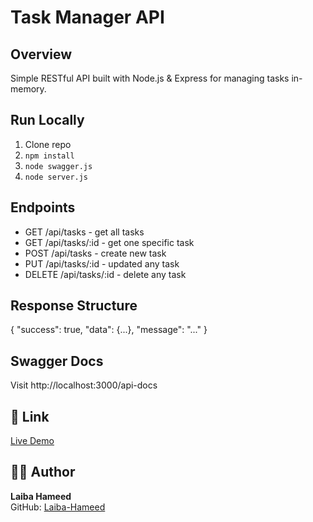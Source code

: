 # Task Manager API

## Overview
Simple RESTful API built with Node.js & Express for managing tasks in-memory.

## Run Locally
1. Clone repo
2. `npm install`
3. `node swagger.js`
4. `node server.js`

## Endpoints
- GET /api/tasks   - get all tasks 
- GET /api/tasks/:id - get one specific task
- POST /api/tasks - create new task 
- PUT /api/tasks/:id - updated any task
- DELETE /api/tasks/:id - delete any task

## Response Structure
{
  "success": true,
  "data": {...},
  "message": "..."
}

## Swagger Docs
Visit http://localhost:3000/api-docs

## 🔗 Link  
[Live Demo](https://laiba-hameed-week3-day1-backend.vercel.app/)

## 👩‍💻 Author  

**Laiba Hameed**  
GitHub: [Laiba-Hameed](https://github.com/Netixsol-Innovator-Internship/Laiba-Hameed/tree/main)
